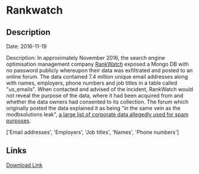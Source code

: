 # Rankwatch

## Description

Date: 2016-11-19

Description:
In approximately November 2016, the search engine optimisation management company <a href="https://www.rankwatch.com/" target="_blank" rel="noopener">RankWatch</a> exposed a Mongo DB with no password publicly whereupon their data was exfiltrated and posted to an online forum. The data contained 7.4 million unique email addresses along with names, employers, phone numbers and job titles in a table called &quot;us_emails&quot;. When contacted and advised of the incident, RankWatch would not reveal the purpose of the data, where it had been acquired from and whether the data owners had consented to its collection. The forum which originally posted the data explained it as being &quot;in the same vein as the modbsolutions leak&quot;, <a href="https://haveibeenpwned.com/PwnedWebsites#ModernBusinessSolutions" target="_blank" rel="noopener">a large list of corporate data allegedly used for spam purposes</a>.


['Email addresses', 'Employers', 'Job titles', 'Names', 'Phone numbers']

## Links

[Download Link](https://link-to.net/1229997/600.9138685710823/dynamic/?r=cmFua3dhdGNoLmNvbQ==)